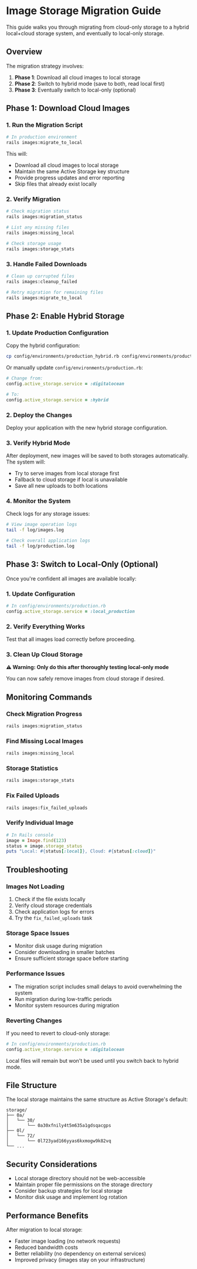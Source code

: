 # Image Storage Migration Guide

This guide walks you through migrating from cloud-only storage to a hybrid local+cloud storage system, and eventually to local-only storage.

## Overview

The migration strategy involves:
1. **Phase 1**: Download all cloud images to local storage
2. **Phase 2**: Switch to hybrid mode (save to both, read local first)
3. **Phase 3**: Eventually switch to local-only (optional)

## Phase 1: Download Cloud Images

### 1. Run the Migration Script

```bash
# In production environment
rails images:migrate_to_local
```

This will:
- Download all cloud images to local storage
- Maintain the same Active Storage key structure
- Provide progress updates and error reporting
- Skip files that already exist locally

### 2. Verify Migration

```bash
# Check migration status
rails images:migration_status

# List any missing files
rails images:missing_local

# Check storage usage
rails images:storage_stats
```

### 3. Handle Failed Downloads

```bash
# Clean up corrupted files
rails images:cleanup_failed

# Retry migration for remaining files
rails images:migrate_to_local
```

## Phase 2: Enable Hybrid Storage

### 1. Update Production Configuration

Copy the hybrid configuration:
```bash
cp config/environments/production_hybrid.rb config/environments/production.rb
```

Or manually update `config/environments/production.rb`:
```ruby
# Change from:
config.active_storage.service = :digitalocean

# To:
config.active_storage.service = :hybrid
```

### 2. Deploy the Changes

Deploy your application with the new hybrid storage configuration.

### 3. Verify Hybrid Mode

After deployment, new images will be saved to both storages automatically. The system will:
- Try to serve images from local storage first
- Fallback to cloud storage if local is unavailable
- Save all new uploads to both locations

### 4. Monitor the System

Check logs for any storage issues:
```bash
# View image operation logs
tail -f log/images.log

# Check overall application logs
tail -f log/production.log
```

## Phase 3: Switch to Local-Only (Optional)

Once you're confident all images are available locally:

### 1. Update Configuration

```ruby
# In config/environments/production.rb
config.active_storage.service = :local_production
```

### 2. Verify Everything Works

Test that all images load correctly before proceeding.

### 3. Clean Up Cloud Storage

**⚠️ Warning: Only do this after thoroughly testing local-only mode**

You can now safely remove images from cloud storage if desired.

## Monitoring Commands

### Check Migration Progress
```bash
rails images:migration_status
```

### Find Missing Local Images
```bash
rails images:missing_local
```

### Storage Statistics
```bash
rails images:storage_stats
```

### Fix Failed Uploads
```bash
rails images:fix_failed_uploads
```

### Verify Individual Image
```ruby
# In Rails console
image = Image.find(123)
status = image.storage_status
puts "Local: #{status[:local]}, Cloud: #{status[:cloud]}"
```

## Troubleshooting

### Images Not Loading
1. Check if the file exists locally
2. Verify cloud storage credentials
3. Check application logs for errors
4. Try the `fix_failed_uploads` task

### Storage Space Issues
- Monitor disk usage during migration
- Consider downloading in smaller batches
- Ensure sufficient storage space before starting

### Performance Issues
- The migration script includes small delays to avoid overwhelming the system
- Run migration during low-traffic periods
- Monitor system resources during migration

### Reverting Changes
If you need to revert to cloud-only storage:

```ruby
# In config/environments/production.rb
config.active_storage.service = :digitalocean
```

Local files will remain but won't be used until you switch back to hybrid mode.

## File Structure

The local storage maintains the same structure as Active Storage's default:
```
storage/
├── 0a/
│   └── 30/
│       └── 0a30xfnily4t5m635a1gdsqacgps
├── 0l/
│   └── 72/
│       └── 0l723yad166yyas6kxmogw9k82vq
└── ...
```

## Security Considerations

- Local storage directory should not be web-accessible
- Maintain proper file permissions on the storage directory
- Consider backup strategies for local storage
- Monitor disk usage and implement log rotation

## Performance Benefits

After migration to local storage:
- Faster image loading (no network requests)
- Reduced bandwidth costs
- Better reliability (no dependency on external services)
- Improved privacy (images stay on your infrastructure)
